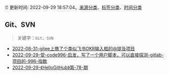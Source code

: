 :alarm_clock: 更新时间: 2022-09-29 18:57:04。[来源分类](../README.md)、[标签分类](../TAGS.md)、[时间分类](../TIMELINE.md)

## Git、SVN


> 关键字：`Git`、`SVN`



- [2022-08-31-gitee上撸了个类似飞书OKR输入框的@提及项目](https://www.zhangxinxu.com/wordpress/2022/08/gitee-feishu-okr-at-mention/) 
- [2022-09-29-受-code996-启发，写了一个用户脚本，可以直接探测-gitlab-项目的-996-指数](https://www.v2ex.com/t/883925) 
- [2022-09-29-《HelloGitHub》第-78-期](https://toutiao.io/k/vaonlva) 